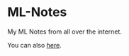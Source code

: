 # ML-Notes
My ML Notes from all over the internet.

You can also <a href="https://highonbugs.hashnode.dev/">here</a>.